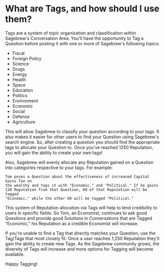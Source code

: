 # What are Tags, and how should I use them? #
Tags are a system of topic organization and classification within Sagebrew's 
Conversation Area. You'll have the opportunity to Tag a Question before posting 
it with one or more of Sagebrew's following topics:

 - Fiscal
 - Foreign Policy
 - Science
 - Drugs
 - Energy
 - Health
 - Space
 - Education
 - Politics
 - Environment
 - Economic
 - Social
 - Defense
 - Agriculture
 
This will allow Sagebrew to classify your question according to your tags. 
It also makes it easier for other users to find your Question using 
Sagebrew's search engine. So, after creating a question you should find the 
appropriate tags to allocate your Question to. 
Once you've reached 1250 Reputation, you will gain the ability to create your 
own tags!

Also, Sagebrew will evenly allocate any Reputation gained on a Question into 
categories respective to your tags. For example: 

```
Tom poses a Question about the effectiveness of increased Capital Gains Tax on 
the wealthy and tags it with "Economic," and "Political." If he gains 
120 Reputation from that Question, 60 of that Reputation will be tagged 
"Economic," while the other 60 will be tagged "Political."
```

This system of Reputation allocation via Tags will help to lend credibility 
to users in specific fields. So Tom, an Economist, continues to ask good 
Questions and provide good Solutions in Conversations that are Tagged 
"Economic," his Reputation as a credible Economist will increase. 

If you're unable to find a Tag that directly matches your Question, use the 
Tag/Tags that most closely fit. Once a user reaches 1,250 Reputation they'll 
gain the ability to create new Tags. As the Sagebrew community grows, the 
diversity of Tags will increase and more options for Tagging will become 
available. 

Happy Tagging!